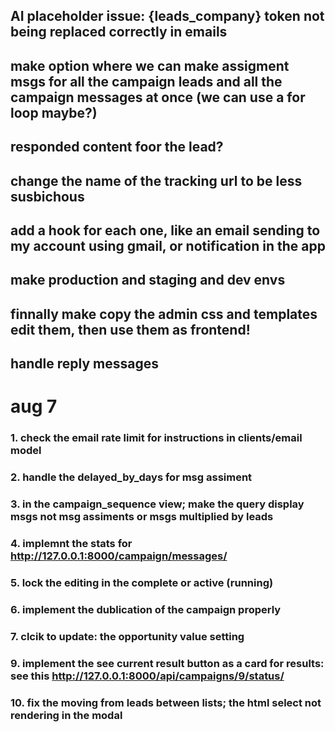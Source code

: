 
## AI placeholder issue: {leads_company} token not being replaced correctly in emails

## make option where we can make assigment msgs for all the campaign leads and all the campaign messages at once (we can use a for loop maybe?)

## responded content foor the lead?

## change the name of the tracking url to be less susbichous 
## add a hook for each one, like an email sending to my account using gmail, or notification in the app


## make production and staging and dev envs

## finnally make copy the admin css and templates edit them, then use them as frontend! 

## handle reply messages




# aug 7
### 1. check the email rate limit for instructions in clients/email model
### 2. handle the delayed_by_days for msg assiment 
### 3. in the campaign_sequence view; make the query display msgs not msg assiments or  msgs multiplied by leads
### 4. implemnt the stats for http://127.0.0.1:8000/campaign/messages/
### 5. lock the editing in the complete or active (running)
### 6. implement the dublication of the campaign properly
### 7. clcik to update: the opportunity value setting
### 9. implement the see current result button as a card for results: see this http://127.0.0.1:8000/api/campaigns/9/status/
### 10. fix the moving from leads between lists; the html select not rendering in the modal
